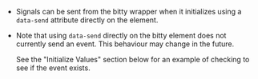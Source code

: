 - Signals can be sent from the bitty wrapper
when it initializes using a `data-send` attribute
directly on the element.

- Note that using `data-send` directly on the
bitty element does not currently send an event. 
This behaviour may change in the future. 

    See the "Initialize Values" section below
    for an example of checking to see if the
    event exists.
